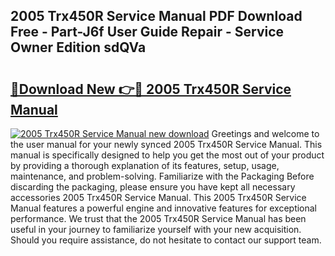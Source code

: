 ## 2005 Trx450R Service Manual PDF Download Free - Part-J6f User Guide Repair - Service Owner Edition sdQVa

# <h2><a href="http://bc41462.oget.top/?id=2005+Trx450R+Service+Manual">🔗Download New 👉🔴 2005 Trx450R Service Manual</a></h2>

[![2005 Trx450R Service Manual new download](https://i.imgur.com/5g1atiW.png)](http://bc41462.oget.top/?id=2005+Trx450R+Service+Manual)
Greetings and welcome to the user manual for your newly synced 2005 Trx450R Service Manual. This manual is specifically designed to help you get the most out of your product by providing a thorough explanation of its features, setup, usage, maintenance, and problem-solving. Familiarize with the Packaging Before discarding the packaging, please ensure you have kept all necessary accessories 2005 Trx450R Service Manual. This 2005 Trx450R Service Manual features a powerful engine and innovative features for exceptional performance. We trust that the 2005 Trx450R Service Manual has been useful in your journey to familiarize yourself with your new acquisition. Should you require assistance, do not hesitate to contact our support team.
